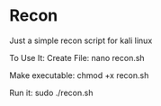 # Recon
Just a simple recon script for kali linux

To Use It:
Create File:
nano recon.sh

Make executable:
chmod +x recon.sh

Run it:
sudo ./recon.sh
